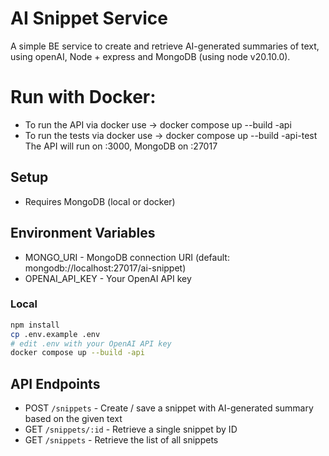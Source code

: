 # AI Snippet Service

A simple BE service to create and retrieve AI-generated summaries of text, using openAI, Node + express and MongoDB (using node v20.10.0).

# Run with Docker:
- To run the API via docker use -> docker compose up --build -api
- To run the tests via docker use -> docker compose up --build -api-test
The API will run on :3000, MongoDB on :27017

## Setup
- Requires MongoDB (local or docker)

## Environment Variables
- MONGO_URI	- MongoDB connection URI (default: mongodb://localhost:27017/ai-snippet)
- OPENAI_API_KEY - Your OpenAI API key

### Local
```bash
npm install
cp .env.example .env
# edit .env with your OpenAI API key
docker compose up --build -api
```

## API Endpoints
- POST `/snippets` - Create / save a snippet with AI-generated summary based on the given text
- GET `/snippets/:id` - Retrieve a single snippet by ID
- GET `/snippets` - Retrieve the list of all snippets

